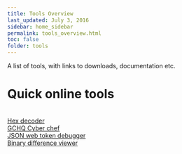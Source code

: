 ```yaml
---
title: Tools Overview
last_updated: July 3, 2016
sidebar: home_sidebar
permalink: tools_overview.html
toc: false
folder: tools
---
```


A list of tools, with links to downloads, documentation etc.


<h1>Quick online tools</h1>
<br/>    <a href="https://cryptii.com/pipes/hex-decoder" target="_blank" rel=“noreferrer noopener”>Hex decoder</a>
<br/>    <a href="https://gchq.github.io/CyberChef/" target="_blank" rel=“noreferrer noopener”>GCHQ Cyber chef</a>
<br/>    <a href="https://jwt.io/" target="_blank" rel=“noreferrer noopener”>JSON web token debugger</a>
<br/>    <a href="https://github.com/google/bindiff" target="_blank" rel=“noreferrer noopener”>Binary difference viewer</a>



